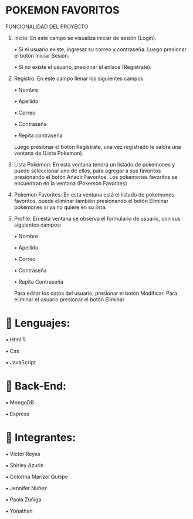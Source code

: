 # POKEMON FAVORITOS

FUNCIONALIDAD DEL PROYECTO
1.	Inicio: En este campo se visualiza iniciar de sesión (Login).

    •	Si el usuario existe, ingresar su correo y contraseña. Luego presionar el botón Iniciar Sesión.

    •	Si no existe el usuario, presionar el enlace (Regístrate).

2.	Registro: En este campo llenar los siguientes campos.

    •	Nombre

    •	Apellido

    •	Correo

    •	Contraseña 

    •	Repita contraseña

    Luego presionar el botón Regístrate, una vez registrado le saldrá una ventana de (Lista Pokemon).

3.	Lista Pokemon: En esta ventana tendrá un listado de pokemones y puede seleccionar uno de ellos, para agregar a sus favoritos presionando el botón Añadir Favoritos. Los pokemones favoritos se encuentran en la ventana (Pokemon Favorites)

4.	Pokemon Favorites: En esta ventana está el listado de pokemones favoritos, puede eliminar también presionando el botón Eliminar pokemones si ya no quiere en su lista.


5.	Profile: En esta ventana se observa el formulario de usuario, con sus siguientes campos:

    •	Nombre 

    •	Apellido

    •	Correo

    •	Contraseña

    •	Repita Contraseña

    Para editar los datos del usuario, presionar el botón Modificar.
    Para eliminar el usuario presionar el botón Eliminar


# 🔘 Lenguajes:

  ▪️ Html 5
  
  ▪️ Css
  
  ▪️ JavaScript

# 🔘 Back-End:

  ▪️ MongoDB
  
  ▪️ Express

# 🔘 Integrantes:

  ▪️ Victor Reyes
  
  ▪️ Shirley Azurin
  
  ▪️ Colorina Marizol Quispe
  
  ▪️ Jennifer Nuñez
  
  ▪️ Paola Zuñiga
  
  ▪️ Yonathan
